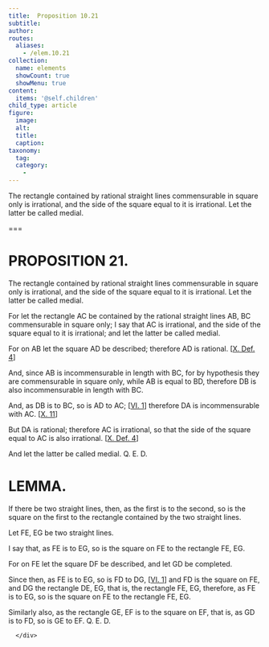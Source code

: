 ```yaml
---
title:  Proposition 10.21
subtitle: 
author:
routes:
  aliases:
    - /elem.10.21
collection:
  name: elements
  showCount: true
  showMenu: true
content:
  items: '@self.children'
child_type: article
figure:
  image:
  alt:
  title:
  caption:
taxonomy:
  tag:
  category:
    - 
---
```


<p>
       <hi rend="ital">The rectangle contained by rational straight lines commensurable in square only is irrational, and the side of the square equal to it is irrational. Let the latter be called</hi>
       <hi rend="bold">medial.</hi>
      </p>

===

<h1>PROPOSITION 21.</h1>
<p>
       <span class="ital">The rectangle contained by rational straight lines commensurable in square only is irrational, and the side of the square equal to it is irrational. Let the latter be called</span>
       <span class="bold">medial.</span>
      </p>

<p>For let the rectangle <span class="ital">AC</span> be contained by the rational straight lines <span class="ital">AB</span>, <span class="ital">BC</span> commensurable in square only; <pb n="50"/>I say that <span class="ital">AC</span> is irrational, and the side of the square equal to it is irrational; and let the latter be called <span class="bold">medial.</span>
      </p>

<p>For on <span class="ital">AB</span> let the square <span class="ital">AD</span> be described; therefore <span class="ital">AD</span> is rational. [<a href="/elem.10.def.4">X. Def. 4</a>] 
      </p>

<p>And, since <span class="ital">AB</span> is incommensurable in length with <span class="ital">BC</span>, for by hypothesis they are commensurable in square only, while <span class="ital">AB</span> is equal to <span class="ital">BD</span>, therefore <span class="ital">DB</span> is also incommensurable in length with <span class="ital">BC</span>. </p>

<p>And, as <span class="ital">DB</span> is to <span class="ital">BC</span>, so is <span class="ital">AD</span> to <span class="ital">AC</span>; [<a href="/elem.6.1">VI. 1</a>] therefore <span class="ital">DA</span> is incommensurable with <span class="ital">AC</span>. [<a href="/elem.10.11">X. 11</a>] </p>

<p>But <span class="ital">DA</span> is rational; therefore <span class="ital">AC</span> is irrational, so that the side of the square equal to <span class="ital">AC</span> is also irrational. [<a href="/elem.10.def.4">X. Def. 4</a>] </p>

<p>And let the latter be called <span class="bold">medial.</span> Q. E. D.</p>
<div id="elem.10.21.l.1" class="lemma">
       <h1>LEMMA.</h1>
       
<p>If there be two straight lines, then, as the first is to the second, so is the square on the first to the rectangle contained by the two straight lines. </p>

       
<p>Let <span class="ital">FE</span>, <span class="ital">EG</span> be two straight lines. 
       </p>

       
<p>I say that, as <span class="ital">FE</span> is to <span class="ital">EG</span>, so is the square on <span class="ital">FE</span> to the rectangle <span class="ital">FE</span>, <span class="ital">EG</span>. <pb n="51"/></p>

       
<p>For on <span class="ital">FE</span> let the square <span class="ital">DF</span> be described, and let <span class="ital">GD</span> be completed. </p>

       
<p>Since then, as <span class="ital">FE</span> is to <span class="ital">EG</span>, so is <span class="ital">FD</span> to <span class="ital">DG</span>, [<a href="/elem.6.1">VI. 1</a>] and <span class="ital">FD</span> is the square on <span class="ital">FE</span>, and <span class="ital">DG</span> the rectangle <span class="ital">DE</span>, <span class="ital">EG</span>, that is, the rectangle <span class="ital">FE</span>, <span class="ital">EG</span>, therefore, as <span class="ital">FE</span> is to <span class="ital">EG</span>, so is the square on <span class="ital">FE</span> to the rectangle <span class="ital">FE</span>, <span class="ital">EG</span>. </p>

       
<p>Similarly also, as the rectangle <span class="ital">GE</span>, <span class="ital">EF</span> is to the square on <span class="ital">EF</span>, that is, as <span class="ital">GD</span> is to <span class="ital">FD</span>, so is <span class="ital">GE</span> to <span class="ital">EF</span>. Q. E. D.</p>

      </div>
